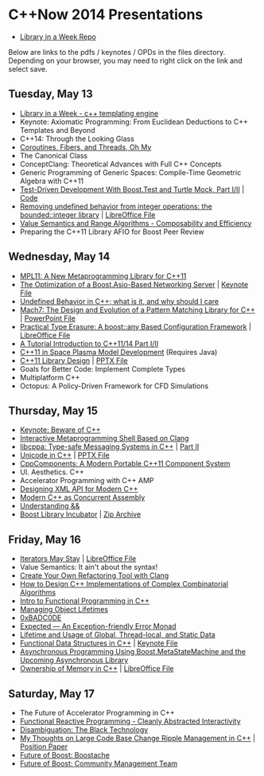 # C++Now 2014 Presentations

* [Library in a Week Repo](https://github.com/JeffGarland/liaw2014.git)

Below are links to the pdfs / keynotes / OPDs in the files directory.  Depending on your browser, you may need to right click on the link and select save.


## Tuesday, May 13

* [Library in a Week - c++ templating engine](https://github.com/boostcon/cppnow_presentations_2014/blob/master/files/liaw_template_engine_day1.pdf?raw=true)
* Keynote: Axiomatic Programming: From Euclidean Deductions to C++ Templates and Beyond
* C++14: Through the Looking Glass 
* [Coroutines, Fibers, and Threads, Oh My](https://github.com/boostcon/cppnow_presentations_2014/blob/master/files/Coroutines-Fibers-Threads.pdf?raw=true)
* The Canonical Class
* ConceptClang: Theoretical Advances with Full C++ Concepts 
* Generic Programming of Generic Spaces: Compile-Time Geometric Algebra with C++11
* [Test-Driven Development With Boost.Test and Turtle Mock, Part I/II](https://github.com/boostcon/cppnow_presentations_2014/blob/master/files/test_driven/test_driven.pdf?raw=true) | [Code](https://github.com/boostcon/cppnow_presentations_2014/blob/master/files/test_driven/)
* [Removing undefined behavior from integer operations: the bounded::integer library](https://github.com/boostcon/cppnow_presentations_2014/blob/master/files/bounded_integer.pdf?raw=true) | [LibreOffice File](https://github.com/boostcon/cppnow_presentations_2014/blob/master/files/bounded_integer.opd?raw=true) 
* [Value Semantics and Range Algorithms - Composability and Efficiency](https://github.com/boostcon/cppnow_presentations_2014/blob/master/files/range_algos.pdf?raw=true)
* Preparing the C++11 Library AFIO for Boost Peer Review
 
## Wednesday, May 14
 
* [MPL11: A New Metaprogramming Library for C++11](https://ldionne.github.io/mpl11-cppnow-2014)
* [The Optimization of a Boost.Asio-Based Networking Server](https://github.com/boostcon/cppnow_presentations_2014/blob/master/files/optimization_boost_asio.pdf?raw=true) | [Keynote File](https://github.com/boostcon/cppnow_presentations_2014/blob/master/files/optimization_boost_asio.key?raw=true)
* [Undefined Behavior in C++; what is it, and why should I care](https://github.com/boostcon/cppnow_presentations_2014/blob/master/files/Undefined-Behavior.pdf?raw=true)
* [Mach7: The Design and Evolution of a Pattern Matching Library for C++](https://github.com/boostcon/cppnow_presentations_2014/blob/master/files/open-pattern-matching.pdf?raw=true) | [PowerPoint File](ttps://github.com/boostcon/cppnow_presentations_2014/blob/master/files/open-pattern-matching.pptx?raw=true)
* [Practical Type Erasure: A boost::any Based Configuration Framework](https://github.com/boostcon/cppnow_presentations_2014/blob/master/files/PracticalTypeErasureSlides.pdf?raw=true)  | [LibreOffice File](https://github.com/boostcon/cppnow_presentations_2014/blob/master/files/PracticalTypeErasureSlides.odp?raw=true)
* [A Tutorial Introduction to C++11/14 Part I/II](https://github.com/boostcon/cppnow_presentations_2014/blob/master/files/tutorial_intro_cpp_11_14.pdf?raw=true)
* [C++11 in Space Plasma Model Development](https://github.com/boostcon/cppnow_presentations_2014/blob/master/files/esitys.tar?raw=true) (Requires Java)
* [C++11 Library Design](https://github.com/boostcon/cppnow_presentations_2014/blob/master/files/cxx11-library-design.pdf?raw=true) | [PPTX File](https://github.com/boostcon/cppnow_presentations_2014/blob/master/files/cxx11-library-design.pptx?raw=true)
* Goals for Better Code: Implement Complete Types 
* Multiplatform C++ 
* Octopus: A Policy-Driven Framework for CFD Simulations
 
## Thursday, May 15
 
* [Keynote: Beware of C++](https://github.com/boostcon/cppnow_presentations_2014/blob/master/files/Josuttis_C++Now_140515_handouts.pdf?raw=true)
* [Interactive Metaprogramming Shell Based on Clang](https://github.com/boostcon/cppnow_presentations_2014/blob/master/files/2014_cppnow_metashell.pdf?raw=true)
* [libcppa: Type-safe Messaging Systems in C++](https://github.com/boostcon/cppnow_presentations_2014/blob/master/files/libcppa_part1.pdf?raw=true)  | [Part II](https://github.com/boostcon/cppnow_presentations_2014/blob/master/files/libcppa_part2.pdf?raw=true)
* [Unicode in C++](https://github.com/boostcon/cppnow_presentations_2014/blob/master/files/unicode-cpp.pdf?raw=true) | [PPTX File](https://github.com/boostcon/cppnow_presentations_2014/blob/master/files/unicode-cpp.pptx?raw=true)
* [CppComponents: A Modern Portable C++11 Component System](https://github.com/boostcon/cppnow_presentations_2014/blob/master/files/cppnow2014_bandela_presentation.pdf?raw=true)
* UI. Aesthetics. C++ 
* Accelerator Programming with C++ AMP
* [Designing XML API for Modern C++](https://github.com/boostcon/cppnow_presentations_2014/blob/master/files/designing-xml-api-for-modern-c++.pdf?raw=true)
* [Modern C++ as Concurrent Assembly](https://github.com/diegoperini/cppnow2014-doppl)
* [Understanding &&](https://github.com/boostcon/cppnow_presentations_2014/blob/master/files/UnderstandingRValueRef_rev7.pdf?raw=true)
* [Boost Library Incubator](https://github.com/boostcon/cppnow_presentations_2014/blob/master/files/incubator.pdf?raw=true) | [Zip Archive](https://github.com/boostcon/cppnow_presentations_2014/blob/master/files/incubator.zip?raw=true)
 
## Friday, May 16
 
* [Iterators May Stay](https://github.com/boostcon/cppnow_presentations_2014/blob/master/files/CppNow2014Ranges.pdf?raw=true) | [LibreOffice File](https://github.com/boostcon/cppnow_presentations_2014/blob/master/files/CppNow2014Ranges.opd?raw=true)
* Value Semantics: It ain't about the syntax! 
* [Create Your Own Refactoring Tool with Clang](https://github.com/boostcon/cppnow_presentations_2014/blob/master/files/Create-Your-Own-Refactoring-Tool-with-Clang.pdf?raw=true)
* [How to Design C++ Implementations of Complex Combinatorial Algorithms](https://github.com/boostcon/cppnow_presentations_2014/blob/master/files/How_to_Design_C++_Implementations_of_Complex_Combinatorial_Algorithms.pdf?raw=true)
* [Intro to Functional Programming in C++](https://github.com/boostcon/cppnow_presentations_2014/blob/master/files/intro-to-functional-programming-in-cpp.pdf?raw=true)
* [Managing Object Lifetimes](https://github.com/boostcon/cppnow_presentations_2014/blob/master/files/Managing-Object-Lifetimes.pdf?raw=true)
* [0xBADC0DE](https://github.com/boostcon/cppnow_presentations_2014/blob/master/files/0xBADC0DE.pdf?raw=true)
* [Expected — An Exception-friendly Error Monad](https://github.com/boostcon/cppnow_presentations_2014/blob/master/files/expected.pdf?raw=true)
* [Lifetime and Usage of Global, Thread-local, and Static Data](https://github.com/boostcon/cppnow_presentations_2014/blob/master/files/LifetimeRev2.pdf?raw=true)
* [Functional Data Structures in C++](https://github.com/boostcon/cppnow_presentations_2014/blob/master/files/functional-data-structures.pdf?raw=true) | [Keynote File](https://github.com/boostcon/cppnow_presentations_2014/blob/master/files/functional-data-structures.key?raw=true)
* [Asynchronous Programming Using Boost.MetaStateMachine and the Upcoming Asynchronous Library](https://github.com/boostcon/cppnow_presentations_2014/blob/master/files/AsyncTalkCppNow14.pdf?raw=true)
* [Ownership of Memory in C++](https://github.com/boostcon/cppnow_presentations_2014/blob/master/files/ownership_of_memory.pdf?raw=true) | [LibreOffice File](https://github.com/boostcon/cppnow_presentations_2014/blob/master/files/ownership_of_memory.opd?raw=true)
 
## Saturday, May 17
 
* The Future of Accelerator Programming in C++ 
* [Functional Reactive Programming - Cleanly Abstracted Interactivity](https://github.com/boostcon/cppnow_presentations_2014/blob/master/files/Functional-Reactive-Programming.pdf?raw=true)
* [Disambiguation: The Black Technology](https://github.com/boostcon/cppnow_presentations_2014/blob/master/files/disambiguation.pdf?raw=true)
* [My Thoughts on Large Code Base Change Ripple Management in C++](https://github.com/boostcon/cppnow_presentations_2014/blob/master/files/change_ripple.pdf?raw=true) | [Position Paper](https://github.com/boostcon/cppnow_presentations_2014/blob/master/files/large_code_base_change_ripple_in_cpp.pdf?raw=true)
* [Future of Boost: Boostache](https://github.com/boostcon/cppnow_presentations_2014/blob/master/files/boostache.pdf?raw=true)
* [Future of Boost: Community Management Team](https://github.com/boostcon/cppnow_presentations_2014/blob/master/files/boost-cmt.pdf?raw=true)



